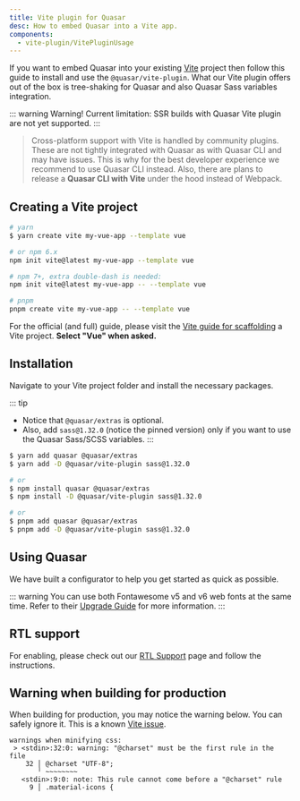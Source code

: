 ```yaml
---
title: Vite plugin for Quasar
desc: How to embed Quasar into a Vite app.
components:
  - vite-plugin/VitePluginUsage
---
```


If you want to embed Quasar into your existing [Vite](https://vitejs.dev) project then follow this guide to install and use the `@quasar/vite-plugin`.
What our Vite plugin offers out of the box is tree-shaking for Quasar and also Quasar Sass variables integration.

::: warning Warning! Current limitation:
SSR builds with Quasar Vite plugin are not yet supported.
:::

> Cross-platform support with Vite is handled by community plugins. These are not tightly integrated with Quasar as with Quasar CLI and may have issues. This is why for the best developer experience we recommend to use Quasar CLI instead. Also, there are plans to release a **Quasar CLI with Vite** under the hood instead of Webpack.

## Creating a Vite project

``` bash
# yarn
$ yarn create vite my-vue-app --template vue

# or npm 6.x
npm init vite@latest my-vue-app --template vue

# npm 7+, extra double-dash is needed:
npm init vite@latest my-vue-app -- --template vue

# pnpm
pnpm create vite my-vue-app -- --template vue
```

For the official (and full) guide, please visit the [Vite guide for scaffolding](https://vitejs.dev/guide/#scaffolding-your-first-vite-project) a Vite project. **Select "Vue" when asked.**

## Installation

Navigate to your Vite project folder and install the necessary packages.

::: tip
* Notice that `@quasar/extras` is optional.
* Also, add `sass@1.32.0` (notice the pinned version) only if you want to use the Quasar Sass/SCSS variables.
:::

``` bash
$ yarn add quasar @quasar/extras
$ yarn add -D @quasar/vite-plugin sass@1.32.0

# or
$ npm install quasar @quasar/extras
$ npm install -D @quasar/vite-plugin sass@1.32.0

# or
$ pnpm add quasar @quasar/extras
$ pnpm add -D @quasar/vite-plugin sass@1.32.0
```

## Using Quasar

We have built a configurator to help you get started as quick as possible.

::: warning
You can use both Fontawesome v5 and v6 web fonts at the same time. Refer to their [Upgrade Guide](https://fontawesome.com/v6/docs/web/setup/upgrade/#if-you-re-unable-to-remove-font-awesome-5) for more information.
:::

<vite-plugin-usage />

## RTL support

For enabling, please check out our [RTL Support](/options/rtl-support) page and follow the instructions.

## Warning when building for production

When building for production, you may notice the warning below. You can safely ignore it. This is a known [Vite issue](https://github.com/vitejs/vite/issues/4625).

```
warnings when minifying css:
 > <stdin>:32:0: warning: "@charset" must be the first rule in the file
    32 │ @charset "UTF-8";
       ╵ ~~~~~~~~
   <stdin>:9:0: note: This rule cannot come before a "@charset" rule
     9 │ .material-icons {
```
